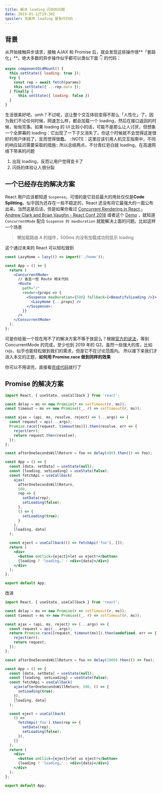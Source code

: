 ```yaml
---
title: 解决 loading 闪烁的问题
date: 2019-01-12T19:30Z
spoiler: 无条件 loading 是有代价的
---
```


## 背景

从开始接触异步请求，接触 AJAX 和 Promise 后，就会发现这些操作很**「套路化」**。绝大多数的异步操作似乎都可以类似下面 👇 的代码：

```jsx
async componentDidMount() {
  this.setState({ loading: true });
  try {
    const rep = await fetch(params)
    this.setState({ ...rep.data });
  } finally {
	  this.setState({ loading: false })
  }
}
```

生活很美好吧，umh？不过呢，这让整个交互体验变得不那么「人性化」了。因为我们不论任何时候，网速怎么样，都会加载一个 loading，然后在接口返回的时候，匆匆完事。如果 loading 的 UI 比较小的话，可能不是那么让人讨厌，但想象一个全屏幕的 loading：它出现了一下子又消失了。你这个时候就不会觉得这是很好的用户体验了，反而觉得很蠢。
::NOTE：这里应该引用人机交互指南中，不同的响应延迟需要采取的措施::
所以总结两点，不分青红皂白就 loading，在高速网络下带来的问题

1. 出现 loading，反而让用户觉得变卡了
2. 闪烁的体验让人很分裂

## 一个已经存在的解决方案

React 用户应该都知道 `Suspense`，可惜的是它目前最大的用处仅仅是**Code Splitting**。似乎因为还存在一些不稳定的，React 还没有将它最强大的一面公布出来。当然这是后话，但是如果你看过
[Concurrent Rendering in React - Andrew Clark and Brian Vaughn - React Conf 2018](https://www.youtube.com/watch?v=ByBPyMBTzM0&t=1368s) 或者这个 [Demo](https://github.com/facebook/react/tree/master/fixtures/unstable-async/suspense) ，就知道 `ConcurrentMode` 配合 `Suspense 的 maxDuration` 就能解决上面的问题。比如这样一个场景

> 懒加载路由 A 的组件，500ms 内没有加载成功则显示 loading

这个通过未来的 React 可以轻松做到

```jsx
const LazyHome = lazy(() => import('./home'));

const App = () => {
  return (
    <ConcurrentMode>
      // 省去一些 Route 相关代码
      <Route
        path="/"
        render={props => {
          <Suspense maxDuration={500} fallback={<BeautifulLoading />}>
            <LazyHome {...props} />
          </Suspense>;
        }}
      />
    </ConcurrentMode>
  );
};
```

可是你给我一个现在用不了的解决方案不等于放屁么？根据[官方的说法](https://reactjs.org/blog/2018/11/27/react-16-roadmap.html#tldr)，等到 ConcurrentMode 的完成，至少也到 2019 年的 Q2。虽然一些强大的库，比如 rxjs，似乎也能轻松做到我们的需求，但是它不在讨论范围内。
所以接下来我们才进入本文的正题，**如何用 Promise.race 做到同样的效果**

你可以不用读完，直接看[完成代码](https://codesandbox.io/s/kxzxnnj8vr)就行了

## Promise 的解决方案

```jsx
import React, { useState, useCallback } from 'react';

const delay = ms => new Promise(r => setTimeout(r, ms));
const timeout = ms => new Promise((_, r) => setTimeout(r, ms));

const ajax = (api, ms, resolve, reject) => (...args) => {
  const request = api(...args);
  Promise.race([request, timeout(ms)]).then(resolve, err => {
    reject(err);
    return request.then(resolve);
  });
};

const afterOneSecondsWillReturn = foo => delay(400).then(() => foo);

const App = () => {
  const [data, setData] = useState(null);
  const [loading, setLoading] = useState(false);
  const fetchApi = useCallback(
    ajax(
      afterOneSecondsWillReturn,
      500,
      rep => {
        setData(rep);
        setLoading(false);
      },
      () => {
        setLoading(true);
      }
    ),
    [loading, data]
  );

  const eject = useCallback(() => fetchApi('foo'), []);
  return (
    <div>
      <button onClick={eject}>let us eject!</button>
      {loading ? 'loading…' : <div>{data}</div>}
    </div>
  );
};

export default App;
```

改进

```jsx
import React, { useState, useCallback } from 'react';

const delay = ms => new Promise(r => setTimeout(r, ms));
const timeout = ms => new Promise((_, r) => setTimeout(r, ms));

const ajax = (api, ms, reject) => (...args) => {
  const request = api(...args);
  return Promise.race([request, timeout(ms)]).then(undefined, err => {
    reject(err);
    return request;
  });
};

const afterOneSecondsWillReturn = foo => delay(1000).then(() => foo);

const App = () => {
  const [data, setData] = useState(null);
  const [loading, setLoading] = useState(false);
  const fetchApi = useCallback(
    ajax(afterOneSecondsWillReturn, 500, () => {
      setLoading(true);
    }),
    [loading, data]
  );

  const eject = useCallback(
    () =>
      fetchApi('foo').then(rep => {
        setData(rep);
        setLoading(false);
      }),
    []
  );
  return (
    <div>
      <button onClick={eject}>let us eject!</button>
      {loading ? 'loading…' : <div>{data}</div>}
    </div>
  );
};

export default App;
```
